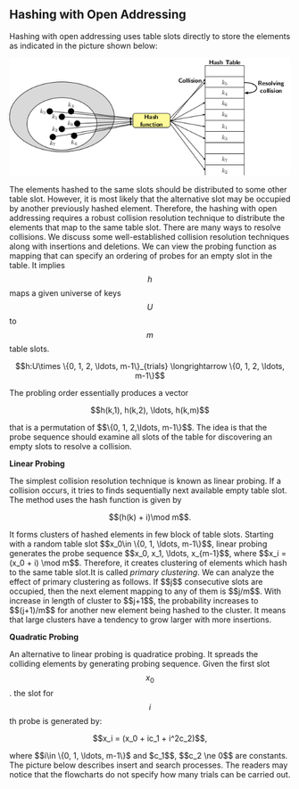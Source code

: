 <script type="text/javascript" src="https://cdnjs.cloudflare.com/ajax/libs/mathjax/2.7.0/MathJax.js?config=TeX-AMS_CHTML"> </script> <script type="text/x-mathjax-config"> MathJax.Hub.Config({ tex2jax: { inlineMath: [['$','$'], ['\\(','\\)']], processEscapes: true}, jax: ["input/TeX","input/MathML","input/AsciiMath","output/CommonHTML"], extensions: ["tex2jax.js","mml2jax.js","asciimath2jax.js","MathMenu.js","MathZoom.js","AssistiveMML.js", "[Contrib]/a11y/accessibility-menu.js"], TeX: { extensions: ["AMSmath.js","AMSsymbols.js","noErrors.js","noUndefined.js"], equationNumbers: { autoNumber: "AMS" } } }); </script> 


## Hashing with Open Addressing

Hashing with open addressing uses table slots directly to store the elements as indicated in the picture shown below:
<p style="text-align:center">
    <img src="../images/hashingOpenAddressing1.png">                                                       
</p>

The elements hashed to the same slots should be distributed to some other table slot. However, it is most likely that the alternative slot may
be occupied by another previously hashed element. Therefore, the hashing with open addressing requires a robust collision resolution technique 
to distribute the elements that map to the same table slot. There are many ways to resolve collisions. We discuss some well-established collision
resolution techniques along with insertions and deletions. We can view the probing function as mapping that can specify an ordering of probes 
for an empty slot in the table. It implies $$h$$ maps a given universe of keys $$U$$ to $$m$$ table slots. <br>
<p style="text-align:center">
    $$h:U\times \{0, 1, 2, \ldots, m-1\}_{trials} \longrightarrow  \{0, 1, 2, \ldots, m-1\}$$                                          
</p>
The probling order essentially produces a vector 
<p style="text-align:center">
    $$h(k,1), h(k,2), \ldots, h(k,m)$$                                     
</p>
that is a permutation of $$\{0, 1, 2,\ldots, m-1\}$$. The idea is that the probe sequence should examine all slots of the table for discovering
an empty slots to resolve a collision. <br>

<strong>Linear Probing</strong>

The simplest collision resolution technique is known as linear probing. If a collision occurs, it tries to finds sequentially next available empty 
table slot. The method uses the hash function is given by 
<p style="text-align:center">
$$(h(k) + i)\mod m$$.
</p>
It forms clusters of hashed elements in few block of table slots. Starting with a random table slot $$x_0\in \{0, 1, \ldots, m-1\}$$, linear probing
generates the probe sequence $$x_0, x_1, \ldots, x_{m-1}$$, where $$x_i = (x_0 + i) \mod m$$. Therefore, it creates clustering of elements which hash
to the same table slot.It is called <i>primary clustering</i>. We can analyze the effect of primary clustering as follows. If $$j$$ consecutive slots
are occupied, then the next element mapping to any of them is $$j/m$$. With increase in length of cluster to $$j+1$$, the probability increases 
to $$(j+1)/m$$ for another new element being hashed to the cluster. It means that large clusters have a tendency to grow larger with more insertions.<br>

<strong>Quadratic Probing</strong>

An alternative to linear probing is quadratice probing. It spreads the colliding elements by generating probing sequence. Given the first slot $$x_0$$.
the slot for $$i$$th probe is generated by: 
<p style="text-align:center">
$$x_i = (x_0 + ic_1 + i^2c_2)$$, 
</p>
where $$i\in \{0, 1, \ldots, m-1\}$ and $c_1$$, $$c_2 \ne 0$$ are constants. The picture below describes insert and search processes. 
The readers may notice that the flowcharts do not specify how many trials can be carried out. <br>

 
